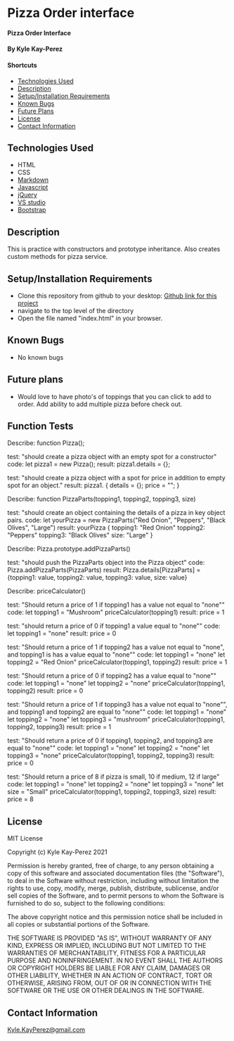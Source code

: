 # Pizza Order interface

#### Pizza Order Interface

#### By Kyle Kay-Perez

#### Shortcuts
- [Technologies Used](#technologies-used)
- [Description](#description)
- [Setup/Installation Requirements](#setup/installation-requirements)
- [Known Bugs](#known-bugs)
- [Future Plans](#future-plans)
- [License](#license)
- [Contact Information](#contact-information)

## Technologies Used

* HTML
* CSS
* [Markdown](https://www.markdownguide.org/)
* [Javascript](https://www.javascript.com/)
* [jQuery](https://jquery.com/)
* [VS studio](https://code.visualstudio.com/)
* [Bootstrap](https://getbootstrap.com/) 

## Description

This is practice with constructors and prototype inheritance. Also creates custom methods for pizza service.

## Setup/Installation Requirements

* Clone this repository from github to your desktop: [Github link for this project](https://github.com/professional-pigeon/Pizza-orderer)
* navigate to the top level of the directory
* Open the file named "index.html" in your browser.

## Known Bugs

* No known bugs

## Future plans

* Would love to have photo's of toppings that you can click to add to order. Add ability to add multiple pizza before check out.

## Function Tests

Describe: function Pizza();

test: "should create a pizza object with an empty spot for a constructor"
code: let pizza1 = new Pizza();
result: pizza1.details = {};

test: "should create a pizza object with a spot for price in addition to empty spot for an object."
result: pizza1. {
  details = {};
  price = "";
}

Describe: function PizzaParts(topping1, topping2, topping3, size)

test: "should create an object containing the details of a pizza in key object pairs.
code: let yourPizza = new PizzaParts("Red Onion", "Peppers", "Black Olives", "Large")
result: yourPizza {
  topping1: "Red Onion"
  topping2: "Peppers"
  topping3: "Black Olives"
  size: "Large"
}

Describe: Pizza.prototype.addPizzaParts()

test: "should push the PizzaParts object into the Pizza object"
code: Pizza.addPizzaParts(PizzaParts)
result: Pizza.details[PizzaParts] = {topping1: value, topping2: value, topping3: value, size: value}


Describe: priceCalculator()

test: "Should return a price of 1 if topping1 has a value not equal to "none""
code: let topping1 = "Mushroom"
      priceCalculator(topping1)
result: price = 1

test: "should return a price of 0 if topping1 a value equal to "none""
code: let topping1 = "none"
result: price = 0

test: "Should return a price of 1 if topping2 has a value not equal to "none", and topping1 is has a value equal to "none""
code: let topping1 = "none"
      let topping2 = "Red Onion"
      priceCalculator(topping1, topping2)
result: price = 1

test: "Should return a price of 0 if topping2 has a value equal to "none""
code: let topping1 = "none"
      let topping2 = "none"
      priceCalculator(topping1, topping2)
result: price = 0

test: "Should return a price of 1 if topping3 has a value not equal to "none"", and topping1 and topping2 are equal to "none""
code: let topping1 = "none"
      let topping2 = "none"
      let topping3 = "mushroom"
      priceCalculator(topping1, topping2, topping3)
result: price = 1

test: "Should return a price of 0 if topping1, topping2, and topping3 are equal to "none""
code: let topping1 = "none"
      let topping2 = "none"
      let topping3 = "none"
      priceCalculator(topping1, topping2, topping3)
result: price = 0

test: "Should return a price of 8 if pizza is small, 10 if medium, 12 if large"
code: let topping1 = "none"
      let topping2 = "none"
      let topping3 = "none"
      let size = "Small"
      priceCalculator(topping1, topping2, topping3, size)
result: price = 8

## License

MIT License

Copyright (c) Kyle Kay-Perez 2021

Permission is hereby granted, free of charge, to any person obtaining a copy of this software and associated documentation files (the "Software"), to deal in the Software without restriction, including without limitation the rights to use, copy, modify, merge, publish, distribute, sublicense, and/or sell copies of the Software, and to permit persons to whom the Software is furnished to do so, subject to the following conditions:

The above copyright notice and this permission notice shall be included in all copies or substantial portions of the Software.

THE SOFTWARE IS PROVIDED "AS IS", WITHOUT WARRANTY OF ANY KIND, EXPRESS OR IMPLIED, INCLUDING BUT NOT LIMITED TO THE WARRANTIES OF MERCHANTABILITY, FITNESS FOR A PARTICULAR PURPOSE AND NONINFRINGEMENT. IN NO EVENT SHALL THE AUTHORS OR COPYRIGHT HOLDERS BE LIABLE FOR ANY CLAIM, DAMAGES OR OTHER LIABILITY, WHETHER IN AN ACTION OF CONTRACT, TORT OR OTHERWISE, ARISING FROM, OUT OF OR IN CONNECTION WITH THE SOFTWARE OR THE USE OR OTHER DEALINGS IN THE SOFTWARE.

## Contact Information

Kyle.KayPerez@gmail.com


